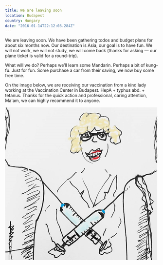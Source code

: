 ```yaml
---
title: We are leaving soon
location: Budapest
country: Hungary
date: "2016-01-14T22:12:03.284Z"
---
```


We are leaving soon. We have been gathering todos and budget plans for about six months now. Our destination is Asia, our goal is to have fun. We will not work, we will not study, we will come back (thanks for asking — our plane ticket is valid for a round-trip).

What will we do? Perhaps weʼll learn some Mandarin. Perhaps a bit of kung-fu. Just for fun. Some purchase a car from their saving, we now buy some free time.

On the image below, we are receiving our vaccination from a kind lady working at the Vaccination Center in Budapest. HepA + typhus abd. + tetanus. Thanks for the quick action and professional, caring attention, Ma'am, we can highly recommend it to anyone.

![Drawing of us getting a vaccine](../../img/oltas.png)
